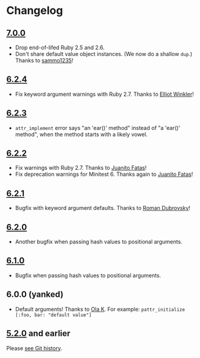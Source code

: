 # Changelog

## [7.0.0](https://github.com/barsoom/attr_extras/releases/tag/v7.0.0)

- Drop end-of-lifed Ruby 2.5 and 2.6.
- Don't share default value object instances. (We now do a shallow `dup`.) Thanks to [sammo1235](https://github.com/barsoom/attr_extras/pull/46)!

## [6.2.4](https://github.com/barsoom/attr_extras/releases/tag/v6.2.4)

- Fix keyword argument warnings with Ruby 2.7. Thanks to [Elliot Winkler](https://github.com/barsoom/attr_extras/pull/34)!

## [6.2.3](https://github.com/barsoom/attr_extras/releases/tag/v6.2.3)

- `attr_implement` error says "an 'ear()' method" instead of "a 'ear()' method", when the method starts with a likely vowel.

## [6.2.2](https://github.com/barsoom/attr_extras/releases/tag/v6.2.2)

- Fix warnings with Ruby 2.7. Thanks to [Juanito Fatas](https://github.com/barsoom/attr_extras/pull/31)!
- Fix deprecation warnings for Minitest 6. Thanks again to [Juanito Fatas](https://github.com/barsoom/attr_extras/pull/30)!

## [6.2.1](https://github.com/barsoom/attr_extras/releases/tag/v6.2.1)

* Bugfix with keyword argument defaults. Thanks to [Roman Dubrovsky](https://github.com/barsoom/attr_extras/pull/29)!

## [6.2.0](https://github.com/barsoom/attr_extras/releases/tag/v6.2.0)

* Another bugfix when passing hash values to positional arguments.

## [6.1.0](https://github.com/barsoom/attr_extras/releases/tag/v6.1.0)

* Bugfix when passing hash values to positional arguments.

## 6.0.0 (yanked)

* Default arguments! Thanks to [Ola K](https://github.com/lesin). For example: `pattr_initialize [:foo, bar: "default value"]`

## [5.2.0](https://github.com/barsoom/attr_extras/releases/tag/v5.2.0) and earlier

Please [see Git history](https://github.com/barsoom/attr_extras/releases).
